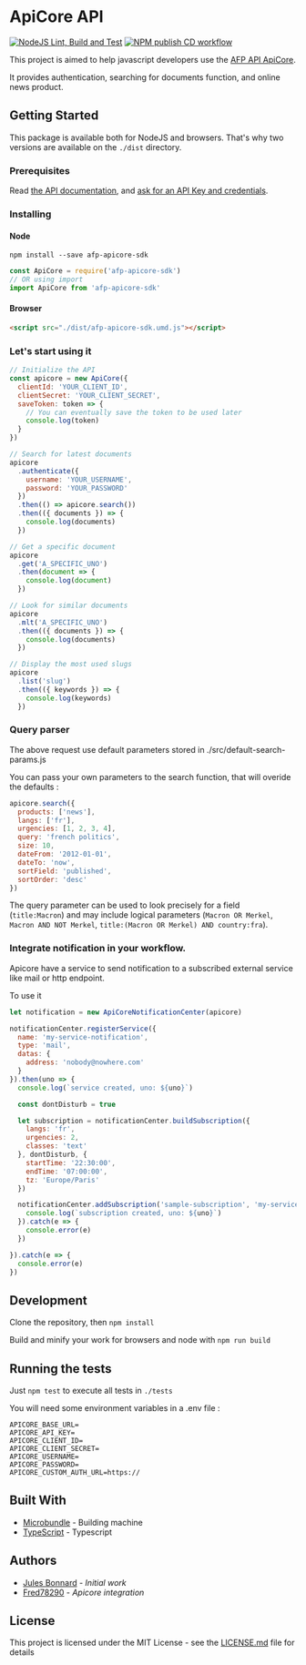# ApiCore API

[![NodeJS Lint, Build and Test](https://github.com/Fred78290/afp-apicore-sdk/actions/workflows/nodejs.lint-build-test.yml/badge.svg?branch=main)](https://github.com/Fred78290/afp-apicore-sdk/actions/workflows/nodejs.lint-build-test.yml)
[![NPM publish CD workflow](https://github.com/Fred78290/afp-apicore-sdk/actions/workflows/npm.publish.yml/badge.svg?branch=main)](https://github.com/Fred78290/afp-apicore-sdk/actions/workflows/npm.publish.yml)

This project is aimed to help javascript developers use the [AFP API ApiCore](https://afp-apicore-prod.afp.com/).

It provides authentication, searching for documents function, and online news product.

## Getting Started

This package is available both for NodeJS and browsers. That's why two versions are available on the `./dist` directory.

### Prerequisites

Read [the API documentation](https://afp-apicore-prod.afp.com/), and [ask for an API Key and credentials](https://developers.afp.com).

### Installing

#### Node

`npm install --save afp-apicore-sdk`

```js
const ApiCore = require('afp-apicore-sdk')
// OR using import
import ApiCore from 'afp-apicore-sdk'
```

#### Browser

```html
<script src="./dist/afp-apicore-sdk.umd.js"></script>
```

### Let's start using it

```js
// Initialize the API
const apicore = new ApiCore({
  clientId: 'YOUR_CLIENT_ID',
  clientSecret: 'YOUR_CLIENT_SECRET',
  saveToken: token => {
    // You can eventually save the token to be used later
    console.log(token)
  }
})

// Search for latest documents
apicore
  .authenticate({
    username: 'YOUR_USERNAME',
    password: 'YOUR_PASSWORD'
  })
  .then(() => apicore.search())
  .then(({ documents }) => {
    console.log(documents)
  })

// Get a specific document
apicore
  .get('A_SPECIFIC_UNO')
  .then(document => {
    console.log(document)
  })

// Look for similar documents
apicore
  .mlt('A_SPECIFIC_UNO')
  .then(({ documents }) => {
    console.log(documents)
  })

// Display the most used slugs
apicore
  .list('slug')
  .then(({ keywords }) => {
    console.log(keywords)
  })
```

### Query parser

The above request use default parameters stored in ./src/default-search-params.js

You can pass your own parameters to the search function, that will overide the defaults : 

```js
apicore.search({
  products: ['news'],
  langs: ['fr'],
  urgencies: [1, 2, 3, 4],
  query: 'french politics',
  size: 10,
  dateFrom: '2012-01-01',
  dateTo: 'now',
  sortField: 'published',
  sortOrder: 'desc'
})
```

The query parameter can be used to look precisely for a field (`title:Macron`) and may include logical parameters (`Macron OR Merkel`, `Macron AND NOT Merkel`, `title:(Macron OR Merkel) AND country:fra`).

### Integrate notification in your workflow.

Apicore have a service to send notification to a subscribed external service like mail or http endpoint.

To use it
```js
let notification = new ApiCoreNotificationCenter(apicore)

notificationCenter.registerService({
  name: 'my-service-notification',
  type: 'mail',
  datas: {
    address: 'nobody@nowhere.com'
  }
}).then(uno => {
  console.log(`service created, uno: ${uno}`)

  const dontDisturb = true

  let subscription = notificationCenter.buildSubscription({
    langs: 'fr',
    urgencies: 2,
    classes: 'text'
  }, dontDisturb, {
    startTime: '22:30:00',
    endTime: '07:00:00',
    tz: 'Europe/Paris'
  })

  notificationCenter.addSubscription('sample-subscription', 'my-service-notification', subscription).then(uno => {
    console.log(`subscription created, uno: ${uno}`)
  }).catch(e => {
    console.error(e)
  })

}).catch(e => {
  console.error(e)
})

````

## Development

Clone the repository, then `npm install`

Build and minify your work for browsers and node with `npm run build`

## Running the tests

Just `npm test` to execute all tests in `./tests`

You will need some environment variables in a .env file : 

```
APICORE_BASE_URL=
APICORE_API_KEY=
APICORE_CLIENT_ID=
APICORE_CLIENT_SECRET=
APICORE_USERNAME=
APICORE_PASSWORD=
APICORE_CUSTOM_AUTH_URL=https://
```

## Built With

* [Microbundle](https://www.npmjs.com/package/microbundle) - Building machine
* [TypeScript](https://www.typescriptlang.org/) - Typescript

## Authors

* [Jules Bonnard](https://github.com/julesbonnard) - *Initial work*
* [Fred78290](https://github.com/Fred290) - *Apicore integration*

## License

This project is licensed under the MIT License - see the [LICENSE.md](LICENSE.md) file for details
